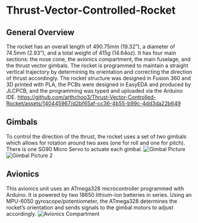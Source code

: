 # Thrust-Vector-Controlled-Rocket

## General Overview
The rocket has an overall length of 490.75mm (19.32”), a diameter of 74.5mm (2.93”), and a total weight of 415g (14.64oz). It has four main sections: the nose cone, the avionics compartment, the main fuselage, and the thrust vector gimbals. The rocket is programmed to maintain a straight vertical trajectory by determining its orientation and correcting the direction of thrust accordingly. The rocket structure was designed in Fusion 360 and 3D printed with PLA, the PCBs were designed in EasyEDA and produced by JLCPCB, and the programming was typed and uploaded via the Arduino IDE. 
https://github.com/arthchoo3/Thrust-Vector-Controlled-Rocket/assets/140445967/d2bf65af-cc36-4b55-b99c-4dd3da22b649



 ## Gimbals
 To control the direction of the thrust, the rocket uses a set of two gimbals which allows for rotation around two axes (one for roll and one for pitch). There is one SG90 Micro Servo to actuate each gimbal.
![Gimbal Picture](https://github.com/arthchoo3/Thrust-Vector-Controlled-Rocket/assets/140445967/1750c20b-d38a-422c-a0eb-c64b099e479b)
![Gimbal Picture 2](https://github.com/arthchoo3/Thrust-Vector-Controlled-Rocket/assets/140445967/289d0de0-176c-4b85-ac48-a0ef5eed17ff)


 ## Avionics
This avionics unit uses an ATmega328 microcontroller programmed with Arduino. It is powered by two 18650 lithium-ion batteries in series. Using an MPU-6050 gyroscope/potentiometer, the ATmega328 determines the rocket’s orientation and sends signals to the gimbal motors to adjust accordingly.
 ![Avionics Compartment](https://github.com/arthchoo3/Thrust-Vector-Controlled-Rocket/assets/140445967/93fc24c0-f2da-45a0-9601-28816c78e207) 


